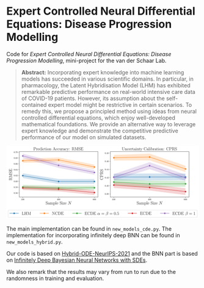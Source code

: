 # Expert Controlled Neural Differential Equations: Disease Progression Modelling  

Code for *Expert Controlled Neural Differential Equations: Disease Progression Modelling*, mini-project for the van der Schaar Lab.  

> **Abstract:** Incorporating expert knowledge into machine learning models has succeeded in various scientific domains. In particular, in pharmacology, the Latent
Hybridisation Model (LHM) has exhibited remarkable predictive performance on
real-world intensive care data of COVID-19 patients. However, its assumption
about the self-contained expert model might be restrictive in certain scenarios. To remedy this, we propose a principled method using ideas from neural
controlled differential equations, which enjoy well-developed mathematical foundations. We provide an alternative way to leverage expert knowledge and demonstrate the competitive predictive performance of our model on simulated datasets.


<!-- figure   -->
<p align="center">
  <img src="figures/results.png" width="800" />
</p>

The main implementation can be found in `new_models_cde.py`. The implementation for incorporating infinitely deep BNN can be found in `new_models_hybrid.py`. 

Our code is based on [Hybrid-ODE-NeurIPS-2021](https://github.com/vanderschaarlab/Hybrid-ODE-NeurIPS-2021) and the BNN part is based on [Infinitely Deep Bayesian Neural Networks with SDEs](https://github.com/xwinxu/bayeSDE). 

We also remark that the results may vary from run to run due to the randomness in training and evaluation.
